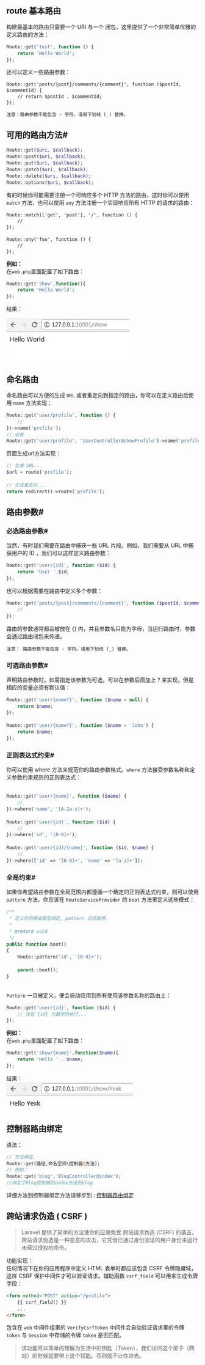 ## route 基本路由

构建最基本的路由只需要一个 URI 与一个 闭包，这里提供了一个非常简单优雅的定义路由的方法：
```php
Route::get('test', function () {
    return 'Hello World';
});
```
还可以定义一些路由参数：
```
Route::get('posts/{post}/comments/{comment}', function ($postId, $commentId) {
    // return $postId . $commentId;
});
```
`注意：路由参数不能包含 - 字符。请用下划线 (_) 替换。`   


## 可用的路由方法#
```PHP
Route::get($uri, $callback);
Route::post($uri, $callback);
Route::put($uri, $callback);
Route::patch($uri, $callback);
Route::delete($uri, $callback);
Route::options($uri, $callback);
```

有的时候你可能需要注册一个可响应多个 HTTP 方法的路由，这时你可以使用 `match` 方法，也可以使用 `any` 方法注册一个实现响应所有 HTTP 的请求的路由：

```
Route::match(['get', 'post'], '/', function () {
    //
});

Route::any('foo', function () {
    //
});
```

**例如：**   
在`web.php`里面配置了如下路由：
```php
Route::get('show',function(){
	return 'Hello World';
});
```
结果：

![images/Laravel_route_demo1.png](images/Laravel_route_demo1.png)

## 命名路由
命名路由可以方便的生成 `URL` 或者重定向到指定的路由，你可以在定义路由后使用 `name` 方法实现：
```php
Route::get('user/profile', function () {
    //
})->name('profile');
// 或者
Route::get('user/profile', 'UserController@showProfile')->name('profile');
```
页面生成url方法实现：
```php
// 生成 URL...
$url = route('profile');

// 生成重定向...
return redirect()->route('profile');
```


## 路由参数#

### 必选路由参数#
当然，有时我们需要在路由中捕获一些 URL 片段。例如，我们需要从 URL 中捕获用户的 ID ，我们可以这样定义路由参数：
```php
Route::get('user/{id}', function ($id) {
    return 'User '.$id;
});
```
也可以根据需要在路由中定义多个参数：
```php
Route::get('posts/{post}/comments/{comment}', function ($postId, $commentId) {
    //
});
```
路由的参数通常都会被放在 {} 内，并且参数名只能为字母，当运行路由时，参数会通过路由闭包来传递。

`注意： 路由参数不能包含 - 字符。请用下划线 (_) 替换。`

### 可选路由参数#
声明路由参数时，如需指定该参数为可选，可以在参数后面加上 ? 来实现，但是相应的变量必须有默认值：
```php
Route::get('user/{name?}', function ($name = null) {
    return $name;
});

Route::get('user/{name?}', function ($name = 'John') {
    return $name;
});
```

### 正则表达式约束#
你可以使用 where 方法来规范你的路由参数格式。`where` 方法接受参数名称和定义参数约束规则的正则表达式：
```php
	
Route::get('user/{name}', function ($name) {
    //
})->where('name', '[A-Za-z]+');

Route::get('user/{id}', function ($id) {
    //
})->where('id', '[0-9]+');

Route::get('user/{id}/{name}', function ($id, $name) {
    //
})->where(['id' => '[0-9]+', 'name' => '[a-z]+']);
```

### 全局约束#

如果你希望路由参数在全局范围内都遵循一个确定的正则表达式约束，则可以使用 `pattern` 方法。你应该在 `RouteServiceProvider` 的 `boot` 方法里定义这些模式：
```php	
/**
 * 定义你的路由模型绑定, pattern 过滤器等。
 *
 * @return void
 */
public function boot()
{
    Route::pattern('id', '[0-9]+');

    parent::boot();
}
	
```
`Pattern` 一旦被定义，便会自动应用到所有使用该参数名称的路由上：

```php
Route::get('user/{id}', function ($id) {
    // 仅在 {id} 为数字时执行...
});
```

**例如：**  
在`web.php`里面配置了如下路由：
```php
Route::get('show/{name}',function($name){
	return 'Hello ' . $name;
});
```
结果：  
![images/Laravel_route_demo2.png](images/Laravel_route_demo2.png)

## 控制器路由绑定
语法：
```php
// 方法绑定。
Route::get(路径,命名空间\控制器@方法);	
// 例如：
Route::get('blog','BlogController@index');
//绑定了Blog控制器的index方法到blog
```
详细方法到控制器绑定方法请移步到 : [控制器路由绑定](controller.md)

## 跨站请求伪造 ( CSRF )
> Laravel 提供了简单的方法使你的应用免受 跨站请求伪造 (CSRF) 的袭击。跨站请求伪造是一种恶意的攻击，它凭借已通过身份验证的用户身份来运行未经过授权的命令。

功能实现：   
任何情况下在你的应用程序中定义 HTML 表单时都应该包含 CSRF 令牌隐藏域，这样 CSRF 保护中间件才可以验证请求。辅助函数 `csrf_field` 可以用来生成令牌字段：
```html
<form method="POST" action="/profile">
    {{ csrf_field() }}
    ...
</form>
```
包含在 `web` 中间件组里的 `VerifyCsrfToken` 中间件会自动验证请求里的令牌 `token` 与 `Session` 中存储的令牌 `token` 是否匹配。

> 该功能可以简单的理解为生活中的钥匙（Token），我们访问这个房子（网站）的时候就要带上这个钥匙。否则就不让你进去。